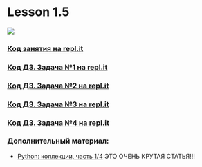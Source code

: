 # Lesson 1.5
![](https://cdn.discordapp.com/attachments/1007250454943641733/1014793375687389224/file.jpg)
### [Код занятия на repl.it](https://replit.com/@InnaF/Data-collections-Dictionaries-Sets)
### [Код ДЗ. Задача №1 на repl.it](https://replit.com/@InnaF/15Task1#main.py)
### [Код ДЗ. Задача №2 на repl.it](https://replit.com/@InnaF/15Task2#main.py)
### [Код ДЗ. Задача №3 на repl.it](https://replit.com/@InnaF/15Task3#main.py)
### [Код ДЗ. Задача №4 на repl.it](https://replit.com/@InnaF/15Task4#main.py)
### Дополнительный материал:
- [Python: коллекции, часть 1/4](https://habr.com/ru/articles/319164/) ЭТО ОЧЕНЬ КРУТАЯ СТАТЬЯ!!!